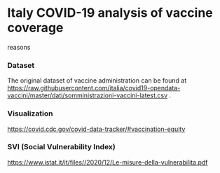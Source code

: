 # Italy COVID-19 analysis of vaccine coverage
reasons


### Dataset
The original dataset of vaccine administration can be found at https://raw.githubusercontent.com/italia/covid19-opendata-vaccini/master/dati/somministrazioni-vaccini-latest.csv .

### Visualization
https://covid.cdc.gov/covid-data-tracker/#vaccination-equity

### SVI (Social Vulnerability Index)
https://www.istat.it/it/files//2020/12/Le-misure-della-vulnerabilita.pdf
